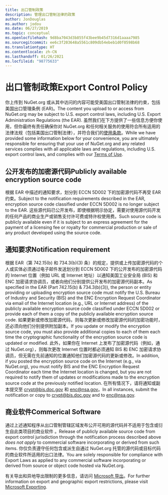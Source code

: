 ```yaml
---
title: 出口管制政策
description: 管理出口管制法律的政策
author: JonDouglas
ms.author: jodou
ms.date: 06/27/2019
ms.topic: conceptual
ms.openlocfilehash: 9d8ba7043d3b855f43bee9b45d7316d1aaaa7985
ms.sourcegitcommit: ee6c3f203648a5561c809db54ebeb1d0f0598b68
ms.translationtype: HT
ms.contentlocale: zh-CN
ms.lasthandoff: 01/26/2021
ms.locfileid: "98775633"
---
```

# <a name="export-control-policy"></a><span data-ttu-id="ab52d-103">出口管制政策</span><span class="sxs-lookup"><span data-stu-id="ab52d-103">Export Control Policy</span></span>

<span data-ttu-id="ab52d-104">你上传到 NuGet.org 或从其中访问的内容可能受美国出口管制法律的约束，包括美国出口管理条例 (EAR)。</span><span class="sxs-lookup"><span data-stu-id="ab52d-104">The content you upload to or access from NuGet.org may be subject to U.S. export control laws, including U.S. Export Administration Regulations (the EAR).</span></span>  <span data-ttu-id="ab52d-105">虽然我们在下方提供了一些信息方便你使用，但你最终有责任确保你对 NuGet.org 和任何相关服务的使用符合所有适用的法律法规（包括美国出口管制法律），并符合我们的[使用条款](https://www.nuget.org/policies/Terms)。</span><span class="sxs-lookup"><span data-stu-id="ab52d-105">While we have provided some information below for your convenience, you are ultimately responsible for ensuring that your use of NuGet.org and any related services complies with all applicable laws and regulations, including U.S. export control laws, and complies with our [Terms of Use](https://www.nuget.org/policies/Terms).</span></span>

## <a name="publicly-available-encryption-source-code"></a><span data-ttu-id="ab52d-106">公开发布的加密源代码</span><span class="sxs-lookup"><span data-stu-id="ab52d-106">Publicly available encryption source code</span></span>

<span data-ttu-id="ab52d-107">根据 EAR 中描述的通知要求，划分到 ECCN 5D002 下的加密源代码不再受 EAR 约束。</span><span class="sxs-lookup"><span data-stu-id="ab52d-107">Subject to the notification requirements described in the EAR, encryption source code classified under ECCN 5D002 is no longer subject to the EAR.</span></span>  <span data-ttu-id="ab52d-108">这些源代码已公开发布，即使根据明示协定，需要对使用源代码开发的任何产品的商业生产或销售支付许可费或特许权使用费。</span><span class="sxs-lookup"><span data-stu-id="ab52d-108">Such source code is publicly available even if it is subject to an express agreement for the payment of a licensing fee or royalty for commercial production or sale of any product developed using the source code.</span></span>

## <a name="notification-requirement"></a><span data-ttu-id="ab52d-109">通知要求</span><span class="sxs-lookup"><span data-stu-id="ab52d-109">Notification requirement</span></span>

<span data-ttu-id="ab52d-110">根据 EAR（第 742.15(b) 和 734.3(b)(3) 条）的规定，提供或上传加密源代码的个人或实体必须通过电子邮件发送划分到 ECCN 5D002 下的公开发布的加密源代码的 Internet 位置（例如 URL 或 Internet 地址）以通知美国工业安全局 (BIS) 和 ENC 加密请求协调员，或者向他们分别提供公开发布的加密源代码副本。</span><span class="sxs-lookup"><span data-stu-id="ab52d-110">As specified in the EAR (Part 742.15(b) & 734.3(b)(3)), the person or entity providing or uploading encryption source code must notify the U.S. Bureau of Industry and Security (BIS) and the ENC Encryption Request Coordinator via email of the Internet location (e.g., URL or Internet address) of the publicly available encryption source code classified under ECCN 5D002 or provide each of them a copy of the publicly available encryption source code.</span></span> <span data-ttu-id="ab52d-111">如果更新或修改加密源代码，则每次更新或修改加密源代码的加密功能时，还必须向他们分别提供附加副本。</span><span class="sxs-lookup"><span data-stu-id="ab52d-111">If you update or modify the encryption source code, you must also provide additional copies to each of them each time the cryptographic functionality of the encryption source code is updated or modified.</span></span> <span data-ttu-id="ab52d-112">此外，如果你在 Internet 上发布了加密源代码（例如，通过 NuGet.org），则每次更改 Internet 位置时都必须通知 BIS 和 ENC 加密请求协调员，但无需在先前通知的位置通知他们加密源代码的更新或修改。</span><span class="sxs-lookup"><span data-stu-id="ab52d-112">In addition, if you posted the encryption source code on the Internet (e.g., via NuGet.org), you must notify BIS and the ENC Encryption Request Coordinator each time the Internet location is changed, but you are not required to notify them of updates or modifications made to the encryption source code at the previously notified location.</span></span> <span data-ttu-id="ab52d-113">在所有情况下，请将通知或副本提交至 crypt@bis.doc.gov 和 enc@nsa.gov。</span><span class="sxs-lookup"><span data-stu-id="ab52d-113">In all instances, submit the notification or copy to crypt@bis.doc.gov and to enc@nsa.gov.</span></span>

## <a name="commerical-software"></a><span data-ttu-id="ab52d-114">商业软件</span><span class="sxs-lookup"><span data-stu-id="ab52d-114">Commerical Software</span></span>

<span data-ttu-id="ab52d-115">通过上述通知程序从出口管制管辖区域发布公开可用的源代码并不适用于包含或衍生自此类项目的商业软件  。</span><span class="sxs-lookup"><span data-stu-id="ab52d-115">Release of publicly available source code from export control jurisdiction through the notification process described above *does not apply* to commercial software incorporating or derived from such items.</span></span>  <span data-ttu-id="ab52d-116">你仅负责遵守任何包含或派生自通过 NuGet.org 托管的源代码或目标代码的商业软件所适用的出口法律。</span><span class="sxs-lookup"><span data-stu-id="ab52d-116">You are solely responsible for compliance with Export Laws as applied to any commercial software incorporating or derived from source or object code hosted via NuGet.org.</span></span>

<span data-ttu-id="ab52d-117">有关导出和异地导出限制的更多信息，请访问 [Microsoft 导出](https://www.microsoft.com/exporting)。</span><span class="sxs-lookup"><span data-stu-id="ab52d-117">For further information on export and geographic export restrictions, please visit [Microsoft Exporting](https://www.microsoft.com/exporting).</span></span>
